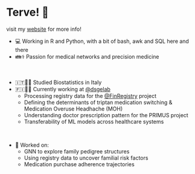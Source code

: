 # Terve! :wave:
visit my [website](https://ferroteo.github.io/) for more info!

- 💻 Working in R and Python, with a bit of bash, awk and SQL here and there
- 👪⚕️ Passion for medical networks and precision medicine
<br>

- 🇮🇹👨‍🎓 Studied Biostatistics in Italy
- 🇫🇮👨‍🎓 Currently working at [@dsgelab](https://www.dsgelab.org/) 
  - Processing registry data for the [@FinRegistry](https://www.finregistry.fi/) project
  - Defining the determinants of triptan medication switching & Medication Overuse Headhache (MOH)
  - Understanding doctor prescription pattern for the PRIMUS project
  - Transferability of ML models across healthcare systems
<br> 

- 📂 Worked on:
  - GNN to explore family pedigree structures
  - Using registry data to uncover familial risk factors
  - Medication purchase adherence trajectories
  

